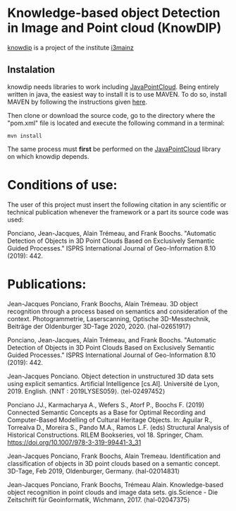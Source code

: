# Knowledge-based object Detection in Image and Point cloud (KnowDIP)

[knowdip](http://i3mainz.hs-mainz.de/de/projekte/knowledge-based-object-detection-image-and-point-cloud-knowdip) is a project of the institute [i3mainz](http://i3mainz.hs-mainz.de)

## Instalation 
knowdip needs libraries to work including [JavaPointCloud](https://github.com/JJponciano/JavaPointCloud). Being entirely written in java, the easiest way to install it is to use MAVEN. To do so, install MAVEN by following the instructions given [here](https://maven.apache.org/install.html).

Then clone or download the source code, go to the directory where the "pom.xml" file is located and execute the following command in a terminal: 

```
mvn install
```

The same process must **first** be performed on the [JavaPointCloud](https://github.com/JJponciano/JavaPointCloud) library on which knowdip depends.

# Conditions of use:
The user of this project must insert the following citation in any scientific or technical publication whenever the framework or a part its source code was used:

Ponciano, Jean-Jacques, Alain Trémeau, and Frank Boochs. "Automatic Detection of Objects in 3D Point Clouds Based on Exclusively Semantic Guided Processes." ISPRS International Journal of Geo-Information 8.10 (2019): 442.

# Publications:

Jean-Jacques Ponciano, Frank Boochs, Alain Trémeau. 3D object recognition through a process based on semantics and consideration of the context. Photogrammetrie, Laserscanning, Optische 3D-Messtechnik, Beiträge der Oldenburger 3D-Tage 2020, 2020. ⟨hal-02651917⟩

Ponciano, Jean-Jacques, Alain Trémeau, and Frank Boochs. "Automatic Detection of Objects in 3D Point Clouds Based on Exclusively Semantic Guided Processes." ISPRS International Journal of Geo-Information 8.10 (2019): 442.

Jean-Jacques Ponciano. Object detection in unstructured 3D data sets using explicit semantics. Artificial Intelligence [cs.AI]. Université de Lyon, 2019. English. ⟨NNT : 2019LYSES059⟩. ⟨tel-02497452⟩

Ponciano JJ., Karmacharya A., Wefers S., Atorf P., Boochs F. (2019) Connected Semantic Concepts as a Base for Optimal Recording and Computer-Based Modelling of Cultural Heritage Objects. In: Aguilar R., Torrealva D., Moreira S., Pando M.A., Ramos L.F. (eds) Structural Analysis of Historical Constructions. RILEM Bookseries, vol 18. Springer, Cham. https://doi.org/10.1007/978-3-319-99441-3_31

Jean-Jacques Ponciano, Frank Boochs, Alain Tremeau. Identification and classification of objects in 3D point clouds based on a semantic concept. 3D-Tage, Feb 2019, Oldenburger, Germany. ⟨hal-02014831⟩

Jean-Jacques Ponciano, Frank Boochs, Trémeau Alain. Knowledge-based object recognition in point clouds and image data sets. gis.Science - Die Zeitschrift für Geoinformatik, Wichmann, 2017. ⟨hal-02047375⟩


